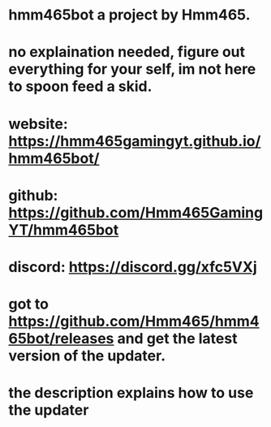 # hmm465bot a project by Hmm465.

# no explaination needed, figure out everything for your self, im not here to spoon feed a skid.

# website: https://hmm465gamingyt.github.io/hmm465bot/

# github: https://github.com/Hmm465GamingYT/hmm465bot

# discord: https://discord.gg/xfc5VXj

# got to https://github.com/Hmm465/hmm465bot/releases and get the latest version of the updater.

# the description explains how to use the updater
